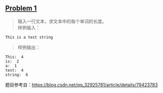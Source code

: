 ## [Problem 1](1.cpp)
> 输入一行文本，求文本中的每个单词的长度。</br>
> 样例输入：

```
This is a test string
```
> 样例输出：

```
This:  4
is:  2
a:  1
test:  4
string:  6
```

题目参考自：https://blog.csdn.net/qq_32925781/article/details/79423783